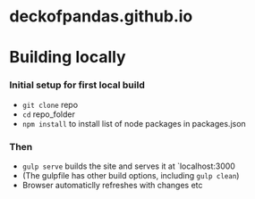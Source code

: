 # deckofpandas.github.io

# Building locally 
### Initial setup for first local build
* `git clone` repo
* `cd` repo_folder
* `npm install` to install list of node packages in packages.json  

### Then
* `gulp serve` builds the site and serves it at `localhost:3000
* (The gulpfile has other build options, including `gulp clean`)
* Browser automaticlly refreshes with changes etc